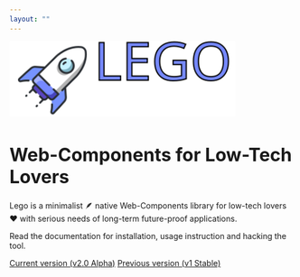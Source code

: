 ```yaml
---
layout: ""
---
```

<title>LEGO – Native Web-Components for Low-Tech Lovers ♥️</title>
<meta charset="UTF-8">
<script src="https://cdn.jsdelivr.net/npm/bootstrap@5.3.0-alpha1/dist/js/bootstrap.bundle.min.js" integrity="sha384-w76AqPfDkMBDXo30jS1Sgez6pr3x5MlQ1ZAGC+nuZB+EYdgRZgiwxhTBTkF7CXvN" crossorigin="anonymous"></script>
<link href="https://cdn.jsdelivr.net/npm/bootstrap@5.3.0-alpha1/dist/css/bootstrap.min.css" rel="stylesheet"
  integrity="sha384-GLhlTQ8iRABdZLl6O3oVMWSktQOp6b7In1Zl3/Jr59b6EGGoI1aFkw7cmDA6j6gD" crossorigin="anonymous">

<div class="px-4 py-5 my-5 text-center">
  <img class="d-block mx-auto mb-4" src="./assets/images/lego.svg" alt="Lego Web components">
  <h1 class="display-5 fw-bold">Web-Components for Low-Tech Lovers</h1>
  <div class="col-lg-6 mx-auto">
    <p class="lead mb-4">Lego is a minimalist 🪶 native Web-Components library for low-tech lovers ♥️ 
      with serious needs of long-term future-proof applications.</p>
    <p class="lead mb-4">Read the documentation for installation, usage instruction and hacking the tool.</p>
    <div class="d-grid gap-2 d-sm-flex justify-content-sm-center">
      <a href="./v2" class="btn btn-primary btn-lg px-4 gap-3">Current version (v2.0 Alpha)</a>
      <a href="./v1" class="btn btn-outline-secondary btn-lg px-4">Previous version (v1 Stable)</a>
    </div>
  </div>
</div>

<style>
  h1.display-5 {
    font-size: 2rem;
  }
  img {
    min-width: 400px;
    max-width: 600px;
  }
</style>
